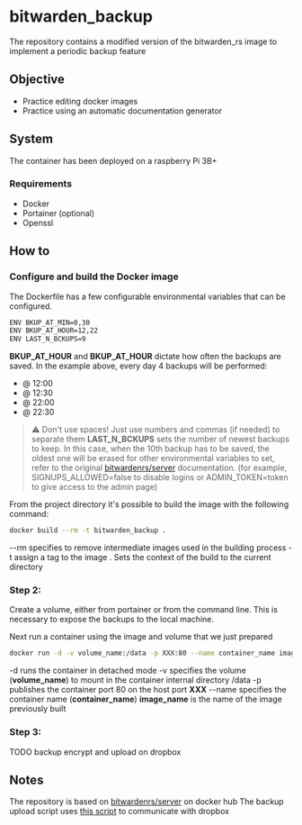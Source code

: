# bitwarden_backup
The repository contains a modified version of the bitwarden_rs image to implement a periodic backup feature

## Objective
- Practice editing docker images
- Practice using an automatic documentation generator

## System
The container has been deployed on a raspberry Pi 3B+
### Requirements
- Docker
- Portainer (optional)
- Openssl

## How to
### Configure and build the Docker image
The Dockerfile has a few configurable environmental variables that can be configured.
```sh
ENV BKUP_AT_MIN=0,30
ENV BKUP_AT_HOUR=12,22
ENV LAST_N_BCKUPS=9
```
**BKUP_AT_HOUR** and **BKUP_AT_HOUR** dictate how often the backups are saved. In the example above, every day 4 backups will be performed:
- @ 12:00
- @ 12:30
- @ 22:00
- @ 22:30

> :warning: Don't use spaces! Just use numbers and commas (if needed) to separate them
**LAST_N_BCKUPS** sets the number of newest backups to keep. In this case, when the 10th backup has to be saved, the oldest one will be erased
for other environmental variables to set, refer to the original [bitwardenrs/server](https://hub.docker.com/r/bitwardenrs/server) documentation.
(for example, SIGNUPS_ALLOWED=false to disable logins or ADMIN_TOKEN=token to give access to the admin page)

From the project directory it's possible to build the image with the following command:
```sh
docker build --rm -t bitwarden_backup .
```
--rm specifies to remove intermediate images used in the building process
-t assign a tag to the image
. Sets the context of the build to the current directory

### Step 2:
Create a volume, either from portainer or from the command line.
This is necessary to expose the backups to the local machine.

Next run a container using the image and volume that we just prepared

```sh
docker run -d -v volume_name:/data -p XXX:80 --name container_name image_name
```
-d runs the container in detached mode
-v specifies the volume (__volume_name__) to mount in the container internal directory /data
-p publishes the container port 80 on the host port __XXX__
--name specifies the container name (__container_name__)
__image_name__ is the name of the image previously built

### Step 3:
TODO
backup encrypt and upload on dropbox

## Notes
The repository is based on [bitwardenrs/server](https://hub.docker.com/r/bitwardenrs/server) on docker hub
The backup upload script uses [this script](https://github.com/andreafabrizi/Dropbox-Uploader) to communicate with dropbox
